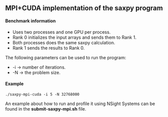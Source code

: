 ## MPI+CUDA implementation of the saxpy program

#### Benchmark information
- Uses two processes and one GPU per process.
- Rank 0 initializes the input arrays and sends them to Rank 1.
- Both processes does the same saxpy calculation.
- Rank 1 sends the results to Rank 0.

The following parameters can be used to run the program:
- -i -> number of iterations.
- -N -> the problem size. 

#### Example
`./saxpy-mpi-cuda -i 5 -N 32768000`

An example about how to run and profile it using NSight Systems can be found in the **submit-saxpy-mpi.sh** file.
